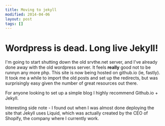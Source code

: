 ```yaml
---
title: Moving to jekyll
modified: 2014-04-06
layout: post
tags: []
---
```


# Wordpress is dead. Long live Jekyll!

I'm going to start shutting down the old srvthe.net server, and I've already done away with the old wordpress server. It feels **really** good not to be runnyn any more php.
This site is now being hosted on github.io (ie, fastly). It took me a while to import the old posts and set up the redirects, but was surprisingly easy given the number of great resources out there.

For anyone looking to set up a simple blog I highly recommend Github.io + Jekyll. 

Interesting side note - I found out when I was almost done deploying the site that Jekyll uses Liquid, which was actually created by the CEO of Shopify, the company where I currently work.
